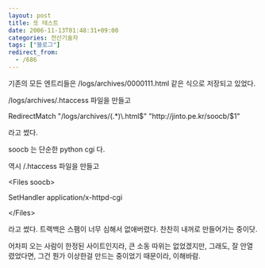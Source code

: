 ```yaml
---
layout: post
title: 또 테스트
date: 2006-11-13T01:48:31+09:00
categories: 전산기술자
tags: ["블로그"]
redirect_from:
  - /686
---
```


기존의 모든 엔트리들은 /logs/archives/0000111.html 같은 식으로 저장되고 있었다.

/logs/archives/.htaccess 파일을 만들고

<DIV class=box>RedirectMatch "/logs/archives/(.*)\.html$" "http://jinto.pe.kr/soocb/$1"</DIV>

라고 썼다.

soocb 는 단순한 python cgi 다.

역시 /.htaccess 파일을 만들고

<DIV class=box>&lt;Files soocb&gt;

SetHandler application/x-httpd-cgi

&lt;/Files&gt;</DIV>

라고 썼다. 트랙백은 스팸이 너무 심해서 없애버렸다. 찬찬히 내꺼로 만들어가는 중이닷.

어차피 오는 사람이 한정된 사이트인지라, 큰 소동 따위는 없었겠지만, 그래도, 잘 안열렸었다면, 그건 뭔가 이상한걸 만드는 중이었기 때문이라, 이해바람.
